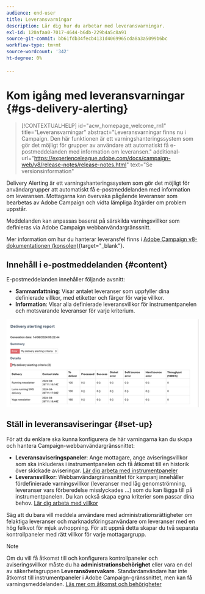 ```yaml
---
audience: end-user
title: Leveransvarningar
description: Lär dig hur du arbetar med leveransvarningar.
exl-id: 120afaa0-7017-4644-b6db-229b4a5c8a91
source-git-commit: bb61fdb34fecb4131d4069965cda8a3a5099b6bc
workflow-type: tm+mt
source-wordcount: '342'
ht-degree: 0%

---
```


# Kom igång med leveransvarningar {#gs-delivery-alerting}


>[!CONTEXTUALHELP]
>id="acw_homepage_welcome_rn1"
>title="Leveransvarningar"
>abstract="Leveransvarningar finns nu i Campaign. Den här funktionen är ett varningshanteringssystem som gör det möjligt för grupper av användare att automatiskt få e-postmeddelanden med information om leveransen."
>additional-url="https://experienceleague.adobe.com/docs/campaign-web/v8/release-notes/release-notes.html" text="Se versionsinformation"

Delivery Alerting är ett varningshanteringssystem som gör det möjligt för användargrupper att automatiskt få e-postmeddelanden med information om leveransen. Mottagarna kan övervaka pågående leveranser som bearbetas av Adobe Campaign och vidta lämpliga åtgärder om problem uppstår.

Meddelanden kan anpassas baserat på särskilda varningsvillkor som definieras via Adobe Campaign webbanvändargränssnitt.

Mer information om hur du hanterar leveransfel finns i [Adobe Campaign v8-dokumentationen (konsolen)](https://experienceleague.adobe.com/en/docs/campaign/campaign-v8/send/failures/delivery-failures#send){target="_blank"}.

## Innehåll i e-postmeddelanden {#content}

E-postmeddelanden innehåller följande avsnitt:

* **Sammanfattning**: Visar antalet leveranser som uppfyller dina definierade villkor, med etiketter och färger för varje villkor.
* **Information**: Visar alla definierade leveransvillkor för instrumentpanelen och motsvarande leveranser för varje kriterium.

![](assets/alerting-email.png)

## Ställ in leveransaviseringar {#set-up}

För att du enklare ska kunna konfigurera de här varningarna kan du skapa och hantera Campaign-webbanvändargränssnittet:

* **Leveransaviseringspaneler**: Ange mottagare, ange aviseringsvillkor som ska inkluderas i instrumentpanelen och få åtkomst till en historik över skickade aviseringar. [Lär dig arbeta med instrumentpaneler](../msg/delivery-alerting-dashboards.md)
* **Leveransvillkor**: Webbanvändargränssnittet för kampanj innehåller fördefinierade varningsvillkor (leveranser med låg genomströmning, leveranser vars förberedelse misslyckades ...) som du kan lägga till på instrumentpanelen. Du kan också skapa egna kriterier som passar dina behov. [Lär dig arbeta med villkor](../msg/delivery-alerting-criteria.md)

Säg att du bara vill meddela användare med administrationsrättigheter om felaktiga leveranser och marknadsföringsanvändare om leveranser med en hög felkvot för mjuk avhoppning. För att uppnå detta skapar du två separata kontrollpaneler med rätt villkor för varje mottagargrupp.

>[!NOTE]
>
>Om du vill få åtkomst till och konfigurera kontrollpaneler och aviseringsvillkor måste du ha **administrationsbehörighet** eller vara en del av säkerhetsgruppen **Leveransövervakare**. Standardanvändare har inte åtkomst till instrumentpaneler i Adobe Campaign-gränssnittet, men kan få varningsmeddelanden. [Läs mer om åtkomst och behörigheter](../get-started/permissions.md)
